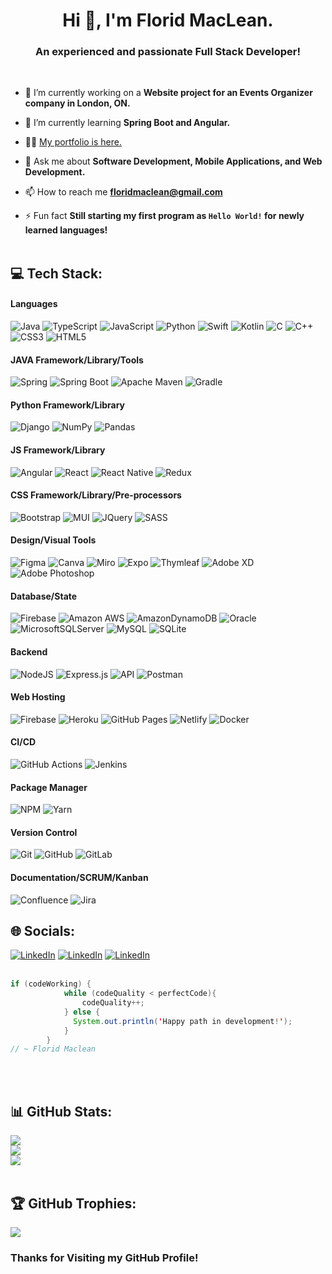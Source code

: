 <h1 align="center">Hi 👋, I'm Florid MacLean.</h1>
<h3 align="center">An experienced and passionate Full Stack Developer!</h3></br>

- 🔭 I’m currently working on a **Website project for an Events Organizer company in London, ON.**

- 🌱 I’m currently learning **Spring Boot and Angular.**

- 👨‍💻 [My portfolio is here.](https://floridmaclean.github.io/portfolio.io/)

- 💬 Ask me about **Software Development, Mobile Applications, and Web Development.**

- 📫 How to reach me **floridmaclean@gmail.com**

- ⚡ Fun fact **Still starting my first program as `Hello World!` for newly learned languages!**<br/><br/>

## 💻 Tech Stack:
#### Languages
![Java](https://img.shields.io/badge/-Java-000?style=for-the-badge&logo=openjdk)
![TypeScript](https://img.shields.io/badge/-TypeScript-000?style=for-the-badge&logo=typescript)
![JavaScript](https://img.shields.io/badge/-JavaScript-000?style=for-the-badge&logo=javascript)
![Python](https://img.shields.io/badge/-Python-000?style=for-the-badge&logo=python)
![Swift](https://img.shields.io/badge/-Swift-000?style=for-the-badge&logo=swift)
![Kotlin](https://img.shields.io/badge/-Kotlin-000?style=for-the-badge&logo=kotlin)
![C](https://img.shields.io/badge/c-000?style=for-the-badge&logo=c&logoColor=white)
![C++](https://img.shields.io/badge/-C++-000?style=for-the-badge&logo=cplusplus)
![CSS3](https://img.shields.io/badge/-CSS3-000?style=for-the-badge&logo=css3)
![HTML5](https://img.shields.io/badge/-HTML5-000?style=for-the-badge&logo=html5)

#### JAVA Framework/Library/Tools
![Spring](https://img.shields.io/badge/-Spring-000?style=for-the-badge&logo=spring)
![Spring Boot](https://img.shields.io/badge/-SpringBoot-000?style=for-the-badge&logo=springboot)
![Apache Maven](https://img.shields.io/badge/Apache%20Maven-000?style=for-the-badge&logo=Apache%20Maven)
![Gradle](https://img.shields.io/badge/Gradle-000?style=for-the-badge&logo=Gradle)

#### Python Framework/Library
![Django](https://img.shields.io/badge/-Django-000?style=for-the-badge&logo=django)
![NumPy](https://img.shields.io/badge/numpy-000?style=for-the-badge&logo=numpy)
![Pandas](https://img.shields.io/badge/pandas-000?style=for-the-badge&logo=pandas)

#### JS Framework/Library
![Angular](https://img.shields.io/badge/-AngularJS-000?style=for-the-badge&logo=angular)
![React](https://img.shields.io/badge/-ReactJS-000?style=for-the-badge&logo=react)
![React Native](https://img.shields.io/badge/-React_Native-000?style=for-the-badge&logo=react)
![Redux](https://img.shields.io/badge/-Redux-000?style=for-the-badge&logo=redux)

#### CSS Framework/Library/Pre-processors
![Bootstrap](https://img.shields.io/badge/-Bootstrap-000?style=for-the-badge&logo=bootstrap)
![MUI](https://img.shields.io/badge/-MUI-000?style=for-the-badge&logo=mui)
![JQuery](https://img.shields.io/badge/-JQuery-000?style=for-the-badge&logo=jquery)
![SASS](https://img.shields.io/badge/-SASS-000?style=for-the-badge&logo=sass)

#### Design/Visual Tools
![Figma](https://img.shields.io/badge/-Figma-000?style=for-the-badge&logo=figma)
![Canva](https://img.shields.io/badge/-Canva-000?style=for-the-badge&logo=canva)
![Miro](https://img.shields.io/badge/-Miro-000?style=for-the-badge&logo=miro)
![Expo](https://img.shields.io/badge/-Expo-000?style=for-the-badge&logo=expo)
![Thymleaf](https://img.shields.io/badge/-Thymeleaf-000?style=for-the-badge&logo=thymeleaf)
![Adobe XD](https://img.shields.io/badge/-Adobe%20XD-000?style=for-the-badge&logo=Adobe%20XD&logoColor=white)
![Adobe Photoshop](https://img.shields.io/badge/adobephotoshop-000?style=for-the-badge&logo=adobephotoshop)

#### Database/State
![Firebase](https://img.shields.io/badge/-Firebase-000?style=for-the-badge&logo=firebase)
![Amazon AWS](https://img.shields.io/badge/-AMAZON_AWS-000?style=for-the-badge&logo=amazon-aws)
![AmazonDynamoDB](https://img.shields.io/badge/Amazon%20DynamoDB-000?style=for-the-badge&logo=Amazon%20DynamoDB)
![Oracle](https://img.shields.io/badge/-Oracle-000?style=for-the-badge&logo=oracle)
![MicrosoftSQLServer](https://img.shields.io/badge/Microsoft%20SQL%20Sever-000?style=for-the-badge&logo=microsoft%20sql%20server)
![MySQL](https://img.shields.io/badge/mysql-000?style=for-the-badge&logo=mysql)
![SQLite](https://img.shields.io/badge/sqlite-000?style=for-the-badge&logo=sqlite)

#### Backend
![NodeJS](https://img.shields.io/badge/-NodeJS-000?style=for-the-badge&logo=node.js&logoColor=pink)
![Express.js](https://img.shields.io/badge/-ExpressJS-000?style=for-the-badge&logo=express)
![API](https://img.shields.io/badge/-API-000?style=for-the-badge&logo=fastapi)
![Postman](https://img.shields.io/badge/Postman-000?style=for-the-badge&logo=postman)

#### Web Hosting
![Firebase](https://img.shields.io/badge/-Firebase-000?style=for-the-badge&logo=firebase)
![Heroku](https://img.shields.io/badge/-Heroku-000?style=for-the-badge&logo=heroku)
![GitHub Pages](https://img.shields.io/badge/-GitHub%20Pages-000?style=for-the-badge&logo=github)
![Netlify](https://img.shields.io/badge/-Netlify-000?style=for-the-badge&logo=netlify)
![Docker](https://img.shields.io/badge/docker-000?style=for-the-badge&logo=docker)

#### CI/CD
![GitHub Actions](https://img.shields.io/badge/-github%20actions-000?style=for-the-badge&logo=githubactions)
![Jenkins](https://img.shields.io/badge/-jenkins-000?style=for-the-badge&logo=jenkins)

#### Package Manager
![NPM](https://img.shields.io/badge/-NPM-000?style=for-the-badge&logo=npm)
![Yarn](https://img.shields.io/badge/-yarn-000?style=for-the-badge&logo=yarn)

#### Version Control
![Git](https://img.shields.io/badge/-Git-000?style=for-the-badge&logo=git)
![GitHub](https://img.shields.io/badge/-GitHub-000?style=for-the-badge&logo=github)
![GitLab](https://img.shields.io/badge/-GitLab-000?style=for-the-badge&logo=gitlab)

#### Documentation/SCRUM/Kanban
![Confluence](https://img.shields.io/badge/confluence-000?style=for-the-badge&logo=confluence)
![Jira](https://img.shields.io/badge/jira-000?style=for-the-badge&logo=jira)

## 🌐 Socials:
[![LinkedIn](https://img.shields.io/badge/LinkedIn-000?style=for-the-badge&logo=linkedin)](https://linkedin.com/in/florid-maclean/)   [![LinkedIn](https://img.shields.io/badge/website-000000?style=for-the-badge&logo=About.me)](https://floridmaclean.github.io/portfolio.io/)   [![LinkedIn](https://img.shields.io/badge/linktree-000?style=for-the-badge&logo=linktree)](https://linktr.ee/florid_maclean)<br/><br/>

``` java
if (codeWorking) {
            while (codeQuality < perfectCode){
                codeQuality++;
            } else {
              System.out.println('Happy path in development!');
            }
        }
// ~ Florid Maclean
```
<br/><br/>

## 📊 GitHub Stats:
![](https://github-readme-stats.vercel.app/api?username=FloridMaclean&theme=radical&hide_border=false&include_all_commits=false&count_private=false)<br/>
![](https://github-readme-streak-stats.herokuapp.com/?user=FloridMaclean&theme=radical&hide_border=false)<br/>
![](https://github-readme-stats.vercel.app/api/top-langs/?username=FloridMaclean&theme=radical&hide_border=false&include_all_commits=false&count_private=false&layout=compact)</br></br>

## 🏆 GitHub Trophies:
![](https://github-profile-trophy.vercel.app/?username=FloridMaclean&theme=flat&no-frame=false&no-bg=true&margin-w=4)

### Thanks for Visiting my GitHub Profile!

<!-- Proudly created with GPRM ( https://gprm.itsvg.in ) -->
